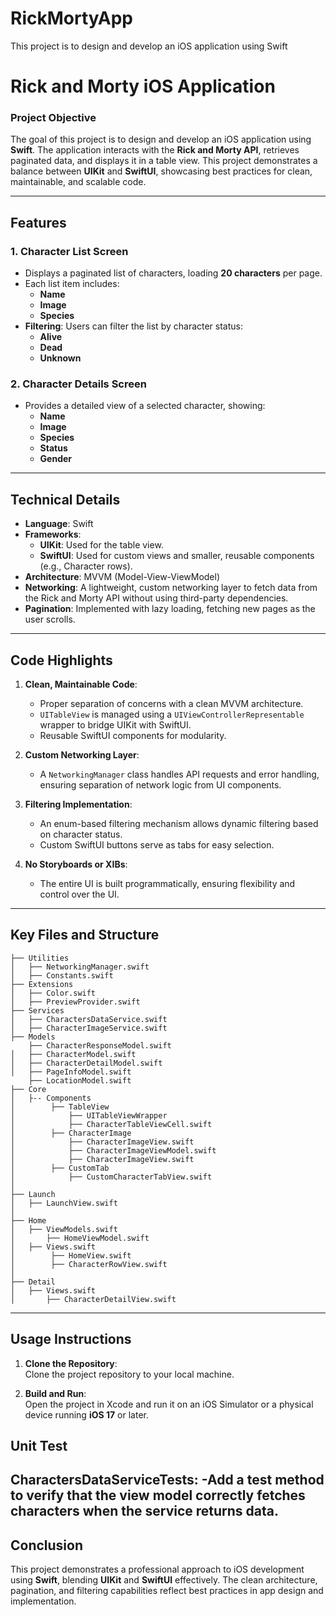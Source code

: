 # RickMortyApp
This project is to design and develop an iOS application using Swift

# Rick and Morty iOS Application  

### **Project Objective**  
The goal of this project is to design and develop an iOS application using **Swift**. The application interacts with the **Rick and Morty API**, retrieves paginated data, and displays it in a table view. This project demonstrates a balance between **UIKit** and **SwiftUI**, showcasing best practices for clean, maintainable, and scalable code.

---

## **Features**  

### **1. Character List Screen**  
- Displays a paginated list of characters, loading **20 characters** per page.
- Each list item includes:  
  - **Name**  
  - **Image**  
  - **Species**  
- **Filtering**: Users can filter the list by character status:  
  - **Alive**  
  - **Dead**  
  - **Unknown**  

### **2. Character Details Screen**  
- Provides a detailed view of a selected character, showing:  
  - **Name**  
  - **Image**  
  - **Species**  
  - **Status**  
  - **Gender**  

---

## **Technical Details**  

- **Language**: Swift  
- **Frameworks**:  
  - **UIKit**: Used for the table view.  
  - **SwiftUI**: Used for custom views and smaller, reusable components (e.g., Character rows).  
- **Architecture**: MVVM (Model-View-ViewModel)  
- **Networking**: A lightweight, custom networking layer to fetch data from the Rick and Morty API without using third-party dependencies.  
- **Pagination**: Implemented with lazy loading, fetching new pages as the user scrolls.  

---

## **Code Highlights**  

1. **Clean, Maintainable Code**:  
   - Proper separation of concerns with a clean MVVM architecture.  
   - `UITableView` is managed using a `UIViewControllerRepresentable` wrapper to bridge UIKit with SwiftUI.  
   - Reusable SwiftUI components for modularity.  

2. **Custom Networking Layer**:  
   - A `NetworkingManager` class handles API requests and error handling, ensuring separation of network logic from UI components.

3. **Filtering Implementation**:  
   - An enum-based filtering mechanism allows dynamic filtering based on character status.  
   - Custom SwiftUI buttons serve as tabs for easy selection.  

4. **No Storyboards or XIBs**:  
   - The entire UI is built programmatically, ensuring flexibility and control over the UI.

---

## **Key Files and Structure**  

```
├── Utilities  
│   ├── NetworkingManager.swift  
│   ├── Constants.swift  
├── Extensions  
│   ├── Color.swift  
│   ├── PreviewProvider.swift  
├── Services  
│   ├── CharactersDataService.swift  
│   ├── CharacterImageService.swift  
├── Models  
    ├── CharacterResponseModel.swift  
│   ├── CharacterModel.swift  
│   ├── CharacterDetailModel.swift  
│   ├── PageInfoModel.swift 
    ├── LocationModel.swift  
├── Core  
│   ├-- Components
│        ├── TableView
│            ├── UITableViewWrapper  
│            ├── CharacterTableViewCell.swift  
│        ├── CharacterImage  
│            ├── CharacterImageView.swift  
│            ├── CharacterImageViewModel.swift
│            ├── CharacterImageView.swift
│        ├── CustomTab  
│            ├── CustomCharacterTabView.swift  
│
├── Launch  
│   ├── LaunchView.swift  
│ 
├── Home  
│   ├── ViewModels.swift  
│       ├── HomeViewModel.swift  
│   ├── Views.swift  
│        ├── HomeView.swift  
│        ├── CharacterRowView.swift        
│
├── Detail  
│   ├── Views.swift  
│       ├── CharacterDetailView.swift  
```

---

## **Usage Instructions**  

1. **Clone the Repository**:  
   Clone the project repository to your local machine.  

2. **Build and Run**:  
   Open the project in Xcode and run it on an iOS Simulator or a physical device running **iOS 17** or later.
   
## **Unit Test**  

**CharactersDataServiceTests**: 
-Add a test method to verify that the view model correctly fetches characters when the service returns data.
---

## **Conclusion**  

This project demonstrates a professional approach to iOS development using **Swift**, blending **UIKit** and **SwiftUI** effectively. The clean architecture, pagination, and filtering capabilities reflect best practices in app design and implementation.  

